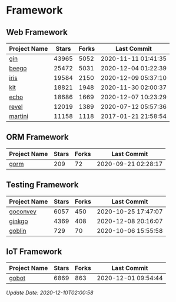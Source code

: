 # Framework

## Web Framework
| Project Name | Stars | Forks | Last Commit |
| ------------ | ----- | ----- | ----------- |
| [gin](https://github.com/gin-gonic/gin) | 43965 | 5052 | 2020-11-11 01:41:35 |
| [beego](https://github.com/astaxie/beego) | 25472 | 5031 | 2020-12-04 01:22:39 |
| [iris](https://github.com/kataras/iris) | 19584 | 2150 | 2020-12-09 05:37:10 |
| [kit](https://github.com/go-kit/kit) | 18821 | 1948 | 2020-11-30 02:00:37 |
| [echo](https://github.com/labstack/echo) | 18686 | 1669 | 2020-12-07 10:23:29 |
| [revel](https://github.com/revel/revel) | 12019 | 1389 | 2020-07-12 05:57:36 |
| [martini](https://github.com/go-martini/martini) | 11158 | 1118 | 2017-01-21 21:58:54 |

## ORM Framework
| Project Name | Stars | Forks | Last Commit |
| ------------ | ----- | ----- | ----------- |
| [gorm](https://github.com/jinzhu/gorm) | 209 | 72 | 2020-09-21 02:28:17 |

## Testing Framework
| Project Name | Stars | Forks | Last Commit |
| ------------ | ----- | ----- | ----------- |
| [goconvey](https://github.com/smartystreets/goconvey) | 6057 | 450 | 2020-10-25 17:47:07 |
| [ginkgo](https://github.com/onsi/ginkgo) | 4369 | 408 | 2020-12-08 20:16:07 |
| [goblin](https://github.com/franela/goblin) | 729 | 70 | 2020-10-06 15:55:58 |

## IoT Framework
| Project Name | Stars | Forks | Last Commit |
| ------------ | ----- | ----- | ----------- |
| [gobot](https://github.com/hybridgroup/gobot) | 6869 | 863 | 2020-12-01 09:54:44 |

*Update Date: 2020-12-10T02:00:58*